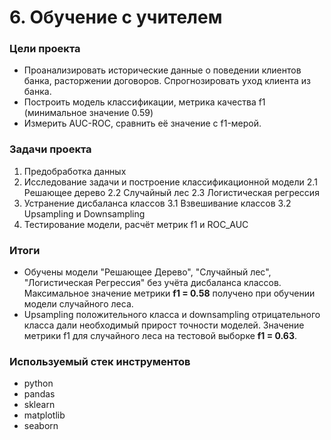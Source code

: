# 6. Обучение с учителем

### Цели проекта

- Проанализировать исторические данные о поведении клиентов банка, расторжении договоров. Спрогнозировать уход клиента из банка.
- Построить модель классификации, метрика качества f1 (минимальное значение 0.59)
- Измерить AUC-ROC, сравнить её значение с f1-мерой.

### Задачи проекта

1. Предобработка данных
2. Исследование задачи и построение классификационной модели
   2.1 Решающее дерево
   2.2 Случайный лес
   2.3 Логистическая регрессия
3. Устранение дисбаланса классов
   3.1 Взвешивание классов
   3.2 Upsampling и Downsampling
4. Тестирование модели, расчёт метрик f1 и ROC_AUC

### Итоги

- Обучены модели "Решающее Дерево", "Случайный лес", "Логистическая Регрессия" без учёта дисбаланса классов. Максимальное значение метрики **f1 = 0.58** получено при обучении модели случайного леса.
- Upsampling положительного класса и downsampling отрицательного класса дали необходимый прирост точности моделей. Значение метрики f1 для случайного леса на тестовой выборке **f1 = 0.63**.

### Используемый стек инструментов

- python
- pandas
- sklearn
- matplotlib
- seaborn
